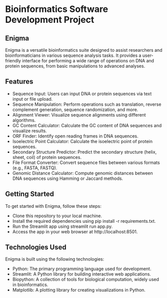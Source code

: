 # Bioinformatics Software Development Project

## Enigma
Enigma is a versatile bioinformatics suite designed to assist researchers and bioinformaticians in various sequence analysis tasks. It provides a user-friendly interface for performing a wide range of operations on DNA and protein sequences, from basic manipulations to advanced analyses.

## Features
- Sequence Input: Users can input DNA or protein sequences via text input or file upload.
- Sequence Manipulation: Perform operations such as translation, reverse complement generation, sequence randomization, and more.
- Alignment Viewer: Visualize sequence alignments using different algorithms.
- GC Content Calculator: Calculate the GC content of DNA sequences and visualize results.
- ORF Finder: Identify open reading frames in DNA sequences.
- Isoelectric Point Calculator: Calculate the isoelectric point of protein sequences.
- Secondary Structure Predictor: Predict the secondary structure (helix, sheet, coil) of protein sequences.
- File Format Converter: Convert sequence files between various formats (e.g., FASTA, FASTQ).
- Genomic Distance Calculator: Compute genomic distances between DNA sequences using Hamming or Jaccard methods.

## Getting Started
To get started with Enigma, follow these steps:
- Clone this repository to your local machine.
- Install the required dependencies using pip install -r requirements.txt.
- Run the Streamlit app using streamlit run app.py.
- Access the app in your web browser at http://localhost:8501.

## Technologies Used
Enigma is built using the following technologies:
- Python: The primary programming language used for development.
- Streamlit: A Python library for building interactive web applications.
- Biopython: A collection of tools for biological computation, widely used in bioinformatics.
- Matplotlib: A plotting library for creating visualizations in Python.

